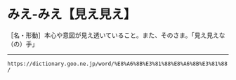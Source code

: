 # みえ‐みえ【見え見え】

［名・形動］本心や意図が見え透いていること。また、そのさま。「見え見えな（の）手」

---
`https://dictionary.goo.ne.jp/word/%E8%A6%8B%E3%81%88%E8%A6%8B%E3%81%88/`